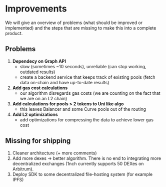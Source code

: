 # Improvements
We will give an overview of problems (what should be improved or implemented) and the steps that are missing to make this into a complete product.

## Problems
1. **Dependecy on Graph API**
    - slow (sometimes ~10 seconds), unreliable (can stop working, outdated results)
    - create a backend service that keeps track of existing pools (fetch data on-chain and have up-to-date results)
2. **Add gas cost calculations**
    - our algorithm disregards gas costs (we are counting on the fact that we are on an L2 chain)
3. **Add calculations for pools > 2 tokens to Uni like algo**
    - this leaves Balancer and some Curve pools out of the routing
4. **Add L2 optimizations**
    - add optimizations for compressing the data to achieve lower gas cost

## Missing for shipping
1. Cleaner architecture (+ more comments)
2. Add more dexes -> better algorithm. There is no end to integrating more decentralized exchanges (1nch currently supports 50 DEXes on Arbitrum).
3. Deploy SDK to some decentralized file-hosting system (for example IPFS)